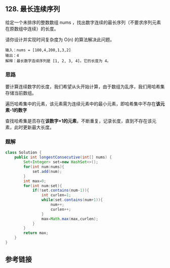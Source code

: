 ## 128. 最长连续序列
给定一个未排序的整数数组 nums ，找出数字连续的最长序列（不要求序列元素在原数组中连续）的长度。

请你设计并实现时间复杂度为 O(n) 的算法解决此问题。


```
输入：nums = [100,4,200,1,3,2]
输出：4
解释：最长数字连续序列是 [1, 2, 3, 4]。它的长度为 4。
```
### 思路
要计算连续数字的长度，我们希望从头开始计算，由于数组为乱序，我们用哈希集存储当前数组。

遍历哈希集中的元素，该元素需为连续元素中的最小元素，即哈希集中不存在**该元素-1的数字**

查找哈希集是否存在**该数字+1的元素**，不断重复，记录长度，直到不存在该元素，此时更新最大长度。


### 题解
```java
class Solution {
    public int longestConsecutive(int[] nums) {
        Set<Integer> set=new HashSet<>();
        for(int num:nums){
            set.add(num);
        }
        int max=0;
        for(int num:set){
            if(!set.contains(num-1)){
                int curlen=1;
                while(set.contains(num+1)){
                    num++;
                    curlen++;
                }
                max=Math.max(max,curlen);
            }
        }
        return max;
    }
}
```
## 参考链接